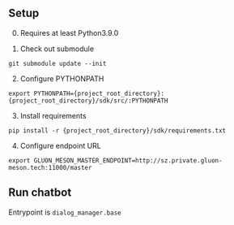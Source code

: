

## Setup

0. Requires at least Python3.9.0

1. Check out submodule 

```
git submodule update --init
```

2. Configure PYTHONPATH

```
export PYTHONPATH={project_root_directory}:{project_root_directory}/sdk/src/:PYTHONPATH
```

3. Install requirements

```
pip install -r {project_root_directory}/sdk/requirements.txt
```

4. Configure endpoint URL

```
export GLUON_MESON_MASTER_ENDPOINT=http://sz.private.gluon-meson.tech:11000/master
```

## Run chatbot
Entrypoint is `dialog_manager.base`
